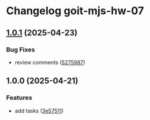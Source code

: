 # Changelog goit-mjs-hw-07

## [1.0.1](https://gitlab.com/goit-uni/js-fls/hw/goit-js-hw-07/compare/1.0.0...1.0.1) (2025-04-23)

### Bug Fixes

* review comments ([5275987](https://gitlab.com/goit-uni/js-fls/hw/goit-js-hw-07/commit/527598702f7530cef6ebaf3076e669a243e55cb0))

## 1.0.0 (2025-04-21)

### Features

* add tasks ([3e57511](https://gitlab.com/goit-uni/js-fls/hw/goit-js-hw-07/commit/3e575118b669f3179e0135bed80ec3c9c0b80c68))
